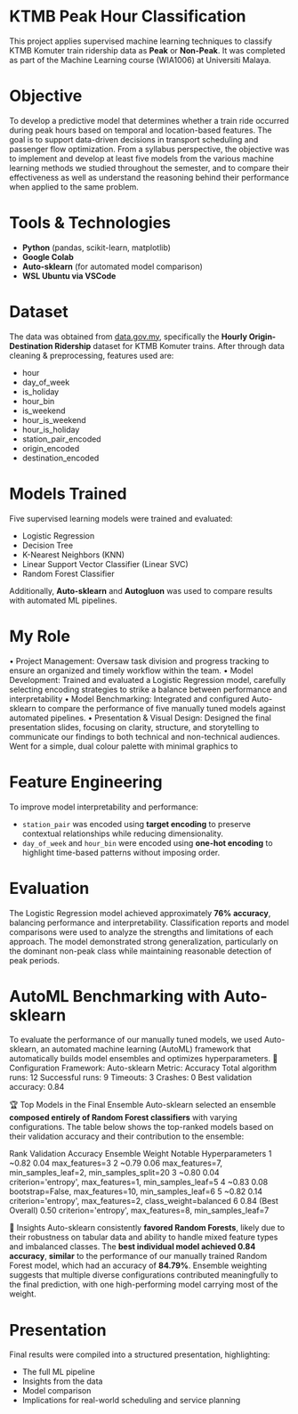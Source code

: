 # KTMB Peak Hour Classification
This project applies supervised machine learning techniques to classify KTMB Komuter train ridership data as **Peak** or **Non-Peak**. It was completed as part of the Machine Learning course (WIA1006) at Universiti Malaya. 

# Objective
To develop a predictive model that determines whether a train ride occurred during peak hours based on temporal and location-based features. The goal is to support data-driven decisions in transport scheduling and passenger flow optimization. From a syllabus perspective, the objective was to implement and develop at least five models from the various machine learning methods we studied throughout the semester, and to compare their effectiveness as well as understand the reasoning behind their performance when applied to the same problem.

# Tools & Technologies
- **Python** (pandas, scikit-learn, matplotlib)
- **Google Colab**
- **Auto-sklearn** (for automated model comparison)
- **WSL Ubuntu via VSCode**

# Dataset
The data was obtained from [data.gov.my](https://data.gov.my), specifically the **Hourly Origin-Destination Ridership** dataset for KTMB Komuter trains. After through data cleaning & preprocessing, features used are:
- hour
- day_of_week
- is_holiday
- hour_bin
- is_weekend
- hour_is_weekend
- hour_is_holiday
- station_pair_encoded
- origin_encoded
- destination_encoded

# Models Trained
Five supervised learning models were trained and evaluated:
- Logistic Regression
- Decision Tree
- K-Nearest Neighbors (KNN)
- Linear Support Vector Classifier (Linear SVC)
- Random Forest Classifier

Additionally, **Auto-sklearn** and **Autogluon** was used to compare results with automated ML pipelines.

# My Role
• Project Management: Oversaw task division and progress tracking to ensure an organized and timely workflow within the team.
• Model Development: Trained and evaluated a Logistic Regression model, carefully selecting encoding strategies to strike a balance between performance and interpretability
• Model Benchmarking: Integrated and configured Auto-sklearn to compare the performance of five manually tuned models against automated pipelines.
• Presentation & Visual Design: Designed the final presentation slides, focusing on clarity, structure, and storytelling to communicate our findings to both technical and non-technical audiences. Went for a simple, dual colour palette with minimal graphics to 

# Feature Engineering
To improve model interpretability and performance:
- `station_pair` was encoded using **target encoding** to preserve contextual relationships while reducing dimensionality.
- `day_of_week` and `hour_bin` were encoded using **one-hot encoding** to highlight time-based patterns without imposing order.

# Evaluation
The Logistic Regression model achieved approximately **76% accuracy**, balancing performance and interpretability. Classification reports and model comparisons were used to analyze the strengths and limitations of each approach. The model demonstrated strong generalization, particularly on the dominant non-peak class while maintaining reasonable detection of peak periods.

# AutoML Benchmarking with Auto-sklearn
To evaluate the performance of our manually tuned models, we used Auto-sklearn, an automated machine learning (AutoML) framework that automatically builds model ensembles and optimizes hyperparameters.
🔧 Configuration
Framework: Auto-sklearn
Metric: Accuracy
Total algorithm runs: 12
Successful runs: 9
Timeouts: 3
Crashes: 0
Best validation accuracy: 0.84

🏆 Top Models in the Final Ensemble
Auto-sklearn selected an ensemble **composed entirely of Random Forest classifiers** with varying configurations. The table below shows the top-ranked models based on their validation accuracy and their contribution to the ensemble:

Rank	Validation Accuracy	Ensemble Weight	Notable Hyperparameters
1	~0.82	0.04	max_features=3
2	~0.79	0.06	max_features=7, min_samples_leaf=2, min_samples_split=20
3	~0.80	0.04	criterion='entropy', max_features=1, min_samples_leaf=5
4	~0.83	0.08	bootstrap=False, max_features=10, min_samples_leaf=6
5	~0.82	0.14	criterion='entropy', max_features=2, class_weight=balanced
6	0.84 (Best Overall)	0.50	criterion='entropy', max_features=8, min_samples_leaf=7

📌 Insights
Auto-sklearn consistently **favored Random Forests**, likely due to their robustness on tabular data and ability to handle mixed feature types and imbalanced classes.
The **best individual model achieved 0.84 accuracy**, **similar** to the performance of our manually trained Random Forest model, which had an accuracy of **84.79%**.
Ensemble weighting suggests that multiple diverse configurations contributed meaningfully to the final prediction, with one high-performing model carrying most of the weight.

# Presentation
Final results were compiled into a structured presentation, highlighting:
- The full ML pipeline
- Insights from the data
- Model comparison
- Implications for real-world scheduling and service planning
